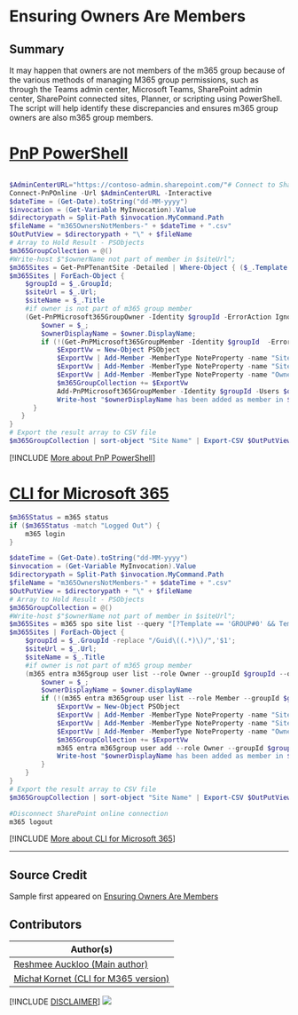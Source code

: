 

# Ensuring Owners Are Members

## Summary

It may happen that owners are not members of the m365 group because of the various methods of managing M365 group permissions, such as through the Teams admin center, Microsoft Teams, SharePoint admin center, SharePoint connected sites, Planner, or scripting using PowerShell. The script will help identify these discrepancies and ensures m365 group owners are also m365 group members.

# [PnP PowerShell](#tab/pnpps)

```powershell

$AdminCenterURL="https://contoso-admin.sharepoint.com/"# Connect to SharePoint Online admin center
Connect-PnPOnline -Url $AdminCenterURL -Interactive
$dateTime = (Get-Date).toString("dd-MM-yyyy")
$invocation = (Get-Variable MyInvocation).Value
$directorypath = Split-Path $invocation.MyCommand.Path
$fileName = "m365OwnersNotMembers-" + $dateTime + ".csv"
$OutPutView = $directorypath + "\" + $fileName
# Array to Hold Result - PSObjects
$m365GroupCollection = @()
#Write-host $"$ownerName not part of member in $siteUrl";
$m365Sites = Get-PnPTenantSite -Detailed | Where-Object { ($_.Template -eq 'GROUP#0') -and $_.Template -ne 'RedirectSite#0' }
$m365Sites | ForEach-Object {   
    $groupId = $_.GroupId;
    $siteUrl = $_.Url;
    $siteName = $_.Title
    #if owner is not part of m365 group member
    (Get-PnPMicrosoft365GroupOwner -Identity $groupId -ErrorAction Ignore) | foreach-object {
        $owner = $_;
        $ownerDisplayName = $owner.DisplayName;
        if (!(Get-PnPMicrosoft365GroupMember -Identity $groupId  -ErrorAction Ignore | Where-Object { $_.DisplayName -eq $owner.DisplayName })) {
            $ExportVw = New-Object PSObject
            $ExportVw | Add-Member -MemberType NoteProperty -name "Site Name" -value $siteName
            $ExportVw | Add-Member -MemberType NoteProperty -name "Site URL" -value $siteUrl
            $ExportVw | Add-Member -MemberType NoteProperty -name "Owner Name" -value $owner.DisplayName
            $m365GroupCollection += $ExportVw
            Add-PnPMicrosoft365GroupMember -Identity $groupId -Users $owner.Email
            Write-host "$ownerDisplayName has been added as member in $siteUrl";
      }
   }
}
# Export the result array to CSV file
$m365GroupCollection | sort-object "Site Name" | Export-CSV $OutPutView -Force -NoTypeInformation
```

[!INCLUDE [More about PnP PowerShell](../../docfx/includes/MORE-PNPPS.md)]

# [CLI for Microsoft 365](#tab/cli-m365-ps)

```powershell
$m365Status = m365 status
if ($m365Status -match "Logged Out") {
    m365 login
}

$dateTime = (Get-Date).toString("dd-MM-yyyy")
$invocation = (Get-Variable MyInvocation).Value
$directorypath = Split-Path $invocation.MyCommand.Path
$fileName = "m365OwnersNotMembers-" + $dateTime + ".csv"
$OutPutView = $directorypath + "\" + $fileName
# Array to Hold Result - PSObjects
$m365GroupCollection = @()
#Write-host $"$ownerName not part of member in $siteUrl";
$m365Sites = m365 spo site list --query "[?Template == 'GROUP#0' && Template != 'RedirectSite#0'].{GroupId:GroupId, Url:Url, Title:Title}" --output json | ConvertFrom-Json
$m365Sites | ForEach-Object {   
    $groupId = $_.GroupId -replace "/Guid\((.*)\)/",'$1';
    $siteUrl = $_.Url;
    $siteName = $_.Title
    #if owner is not part of m365 group member
    (m365 entra m365group user list --role Owner --groupId $groupId --output json | ConvertFrom-Json) | foreach-object {
        $owner = $_;
        $ownerDisplayName = $owner.displayName
        if (!(m365 entra m365group user list --role Member --groupId $groupId --query "[?displayName == '$ownerDisplayName']" --output json | ConvertFrom-Json)) {
            $ExportVw = New-Object PSObject
            $ExportVw | Add-Member -MemberType NoteProperty -name "Site Name" -value $siteName
            $ExportVw | Add-Member -MemberType NoteProperty -name "Site URL" -value $siteUrl
            $ExportVw | Add-Member -MemberType NoteProperty -name "Owner Name" -value $ownerDisplayName
            $m365GroupCollection += $ExportVw
            m365 entra m365group user add --role Owner --groupId $groupId --userName $owner.userPrincipalName
            Write-host "$ownerDisplayName has been added as member in $siteUrl";
        }
    }
}
# Export the result array to CSV file
$m365GroupCollection | sort-object "Site Name" | Export-CSV $OutPutView -Force -NoTypeInformation

#Disconnect SharePoint online connection
m365 logout
```

[!INCLUDE [More about CLI for Microsoft 365](../../docfx/includes/MORE-CLIM365.md)]

***

## Source Credit

Sample first appeared on [Ensuring Owners Are Members](https://reshmeeauckloo.com/posts/powershell_ensureownersaremembersm365group/)

## Contributors

| Author(s)                                 |
| ----------------------------------------- |
| [Reshmee Auckloo (Main author)](https://github.com/reshmee011) |
| [Michał Kornet (CLI for M365 version)](https://github.com/mkm17) |


[!INCLUDE [DISCLAIMER](../../docfx/includes/DISCLAIMER.md)]
<img src="https://m365-visitor-stats.azurewebsites.net/script-samples/scripts/aad-ensure-ownersaremembers-m365groups" aria-hidden="true" />
